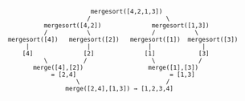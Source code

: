                                 mergesort([4,2,1,3])
                               /                     \
                   mergesort([4,2])              mergesort([1,3])
                   /           \                 /           \
         mergesort([4])   mergesort([2])   mergesort([1])  mergesort([3])
              |                |                |              |
             [4]              [2]              [1]            [3]
                   \          /                  \            /
                merge([4],[2])                  merge([1],[3])
                     = [2,4]                          = [1,3]
                            \                        /
                         merge([2,4],[1,3]) → [1,2,3,4]
